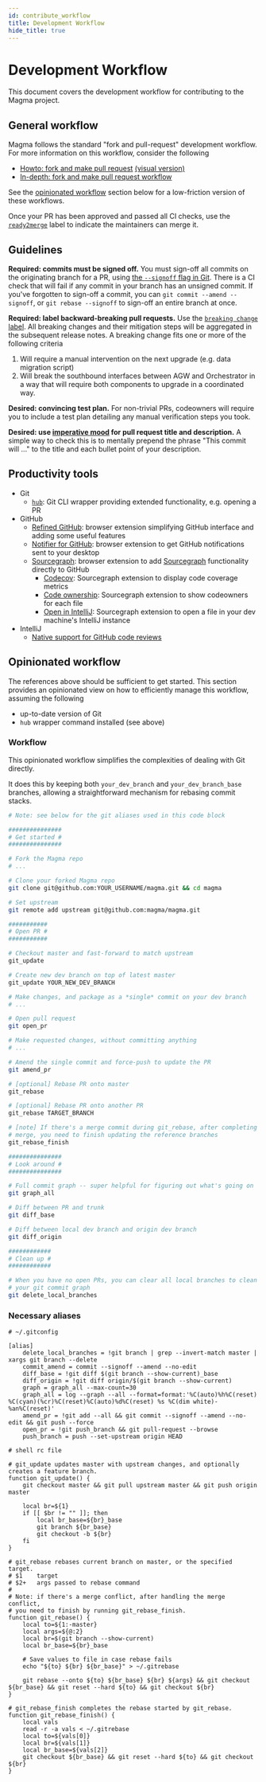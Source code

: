 ```yaml
---
id: contribute_workflow
title: Development Workflow
hide_title: true
---
```


# Development Workflow

This document covers the development workflow for contributing to the Magma project.

## General workflow

Magma follows the standard "fork and pull-request" development workflow. For more information on this workflow, consider the following

- [Howto: fork and make pull request](https://guides.github.com/activities/forking/) [(visual version)](https://jarv.is/notes/how-to-pull-request-fork-github/)
- [In-depth: fork and make pull request workflow](https://gist.github.com/Chaser324/ce0505fbed06b947d962)

See the [opinionated workflow](#opinionated-workflow) section below for a low-friction version of these workflows.

Once your PR has been approved and passed all CI checks, use the [`ready2merge`](https://github.com/magma/magma/labels/ready2merge) label to indicate the maintainers can merge it.

## Guidelines

**Required: commits must be signed off.** You must sign-off all commits on the originating branch for a PR, using [the `--signoff` flag in Git](https://stackoverflow.com/questions/1962094). There is a CI check that will fail if any commit in your branch has an unsigned commit. If you've forgotten to sign-off a commit, you can `git commit --amend --signoff`, or `git rebase --signoff` to sign-off an entire branch at once.

**Required: label backward-breaking pull requests.** Use the [`breaking change` label](https://github.com/magma/magma/issues?q=label%3A%22breaking+change%22+). All breaking changes and their mitigation steps will be aggregated in the subsequent release notes. A breaking change fits one or more of the following criteria

1. Will require a manual intervention on the next upgrade (e.g. data migration script)
2. Will break the southbound interfaces between AGW and Orchestrator in a way that will require both components to upgrade in a coordinated way.

**Desired: convincing test plan.** For non-trivial PRs, codeowners will require you to include a test plan detailing any manual verification steps you took.

**Desired: use [imperative mood](https://chris.beams.io/posts/git-commit/) for pull request title and description.** A simple way to check this is to mentally prepend the phrase "This commit will ..." to the title and each bullet point of your description.

## Productivity tools

- Git
    - [`hub`](https://github.com/github/hub): Git CLI wrapper providing extended functionality, e.g. opening a PR
- GitHub
    - [Refined GitHub](https://github.com/sindresorhus/refined-github): browser extension simplifying GitHub interface and adding some useful features
    - [Notifier for GitHub](https://github.com/sindresorhus/notifier-for-github): browser extension to get GitHub notifications sent to your desktop
    - [Sourcegraph](https://docs.sourcegraph.com/integration/browser_extension): browser extension to add [Sourcegraph](https://sourcegraph.com/github.com/magma/magma) functionality directly to GitHub
        - [Codecov](https://sourcegraph.com/extensions/sourcegraph/codecov): Sourcegraph extension to display code coverage metrics
        - [Code ownership](https://sourcegraph.com/extensions/sourcegraph/code-ownership): Sourcegraph extension to show codeowners for each file
        - [Open in IntelliJ](https://sourcegraph.com/extensions/sourcegraph/open-in-intellij): Sourcegraph extension to open a file in your dev machine's IntelliJ instance
- IntelliJ
    - [Native support for GitHub code reviews](https://www.youtube.com/watch?v=MoXxF3aWW8k&ab_channel=IntelliJIDEAbyJetBrains)

## Opinionated workflow

The references above should be sufficient to get started. This section provides an opinionated view on how to efficiently manage this workflow, assuming the following

- up-to-date version of Git
- `hub` wrapper command installed (see above)

### Workflow

This opinionated workflow simplifies the complexities of dealing with Git directly.

It does this by keeping both `your_dev_branch` and `your_dev_branch_base` branches, allowing a straightforward mechanism for rebasing commit stacks.

```bash
# Note: see below for the git aliases used in this code block

###############
# Get started #
###############

# Fork the Magma repo
# ...

# Clone your forked Magma repo
git clone git@github.com:YOUR_USERNAME/magma.git && cd magma

# Set upstream
git remote add upstream git@github.com:magma/magma.git

###########
# Open PR #
###########

# Checkout master and fast-forward to match upstream
git_update

# Create new dev branch on top of latest master
git_update YOUR_NEW_DEV_BRANCH

# Make changes, and package as a *single* commit on your dev branch
# ...

# Open pull request
git open_pr

# Make requested changes, without committing anything
# ...

# Amend the single commit and force-push to update the PR
git amend_pr

# [optional] Rebase PR onto master
git_rebase

# [optional] Rebase PR onto another PR
git_rebase TARGET_BRANCH

# [note] If there's a merge commit during git_rebase, after completing the
# merge, you need to finish updating the reference branches
git_rebase_finish

###############
# Look around #
###############

# Full commit graph -- super helpful for figuring out what's going on
git graph_all

# Diff between PR and trunk
git diff_base

# Diff between local dev branch and origin dev branch
git diff_origin

############
# Clean up #
############

# When you have no open PRs, you can clear all local branches to clean up
# your git commit graph
git delete_local_branches
```

### Necessary aliases

```gitconfig
# ~/.gitconfig

[alias]
	delete_local_branches = !git branch | grep --invert-match master | xargs git branch --delete
	commit_amend = commit --signoff --amend --no-edit
	diff_base = !git diff $(git branch --show-current)_base
	diff_origin = !git diff origin/$(git branch --show-current)
	graph = graph_all --max-count=30
	graph_all = log --graph --all --format=format:'%C(auto)%h%C(reset) %C(cyan)(%cr)%C(reset)%C(auto)%d%C(reset) %s %C(dim white)- %an%C(reset)'
	amend_pr = !git add --all && git commit --signoff --amend --no-edit && git push --force
	open_pr = !git push_branch && git pull-request --browse
	push_branch = push --set-upstream origin HEAD
```

```bashrc
# shell rc file

# git_update updates master with upstream changes, and optionally creates a feature branch.
function git_update() {
    git checkout master && git pull upstream master && git push origin master

    local br=${1}
    if [[ $br != "" ]]; then
        local br_base=${br}_base
        git branch ${br_base}
        git checkout -b ${br}
    fi
}

# git_rebase rebases current branch on master, or the specified target.
# $1    target
# $2+   args passed to rebase command
#
# Note: if there's a merge conflict, after handling the merge conflict,
# you need to finish by running git_rebase_finish.
function git_rebase() {
    local to=${1:-master}
    local args=${@:2}
    local br=$(git branch --show-current)
    local br_base=${br}_base

    # Save values to file in case rebase fails
    echo "${to} ${br} ${br_base}" > ~/.gitrebase

    git rebase --onto ${to} ${br_base} ${br} ${args} && git checkout ${br_base} && git reset --hard ${to} && git checkout ${br}
}

# git_rebase_finish completes the rebase started by git_rebase.
function git_rebase_finish() {
    local vals
    read -r -a vals < ~/.gitrebase
    local to=${vals[0]}
    local br=${vals[1]}
    local br_base=${vals[2]}
    git checkout ${br_base} && git reset --hard ${to} && git checkout ${br}
}
```
